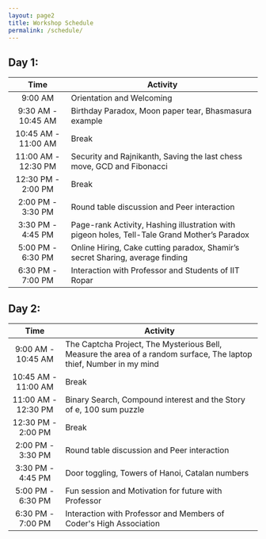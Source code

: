 ```yaml
---
layout: page2
title: Workshop Schedule
permalink: /schedule/
---
```


## Day 1:

| Time              | Activity                                                                 |
|:-----------------:|--------------------------------------------------------------------------|
| 9:00 AM           | Orientation and Welcoming                                                |
| 9:30 AM - 10:45 AM| Birthday Paradox, Moon paper tear, Bhasmasura example                      |
| 10:45 AM - 11:00 AM| Break                                                                   |
| 11:00 AM - 12:30 PM| Security and Rajnikanth, Saving the last chess move, GCD and Fibonacci  |
| 12:30 PM - 2:00 PM| Break                                                                    |
| 2:00 PM - 3:30 PM | Round table discussion and Peer interaction                              |
| 3:30 PM - 4:45 PM | Page-rank Activity, Hashing illustration with pigeon holes, Tell-Tale Grand Mother’s Paradox |
| 5:00 PM - 6:30 PM | Online Hiring, Cake cutting paradox, Shamir’s secret Sharing, average finding |
| 6:30 PM - 7:00 PM | Interaction with Professor and Students of IIT Ropar                     |

## Day 2:

| Time              | Activity                                                                 |
|:-----------------:|--------------------------------------------------------------------------|
| 9:00 AM - 10:45 AM| The Captcha Project, The Mysterious Bell, Measure the area of a random surface, The laptop thief, Number in my mind |
| 10:45 AM - 11:00 AM| Break                                                                   |
| 11:00 AM - 12:30 PM| Binary Search, Compound interest and the Story of e, 100 sum puzzle     |
| 12:30 PM - 2:00 PM | Break                                                                   |
| 2:00 PM - 3:30 PM | Round table discussion and Peer interaction                              |
| 3:30 PM - 4:45 PM | Door toggling, Towers of Hanoi, Catalan numbers                          |
| 5:00 PM - 6:30 PM | Fun session and Motivation for future with Professor                     |
| 6:30 PM - 7:00 PM | Interaction with Professor and Members of Coder's High Association       |
